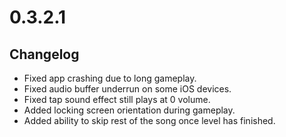 # 0.3.2.1

## Changelog

-   Fixed app crashing due to long gameplay.
-   Fixed audio buffer underrun on some iOS devices.
-   Fixed tap sound effect still plays at 0 volume.
-   Added locking screen orientation during gameplay.
-   Added ability to skip rest of the song once level has finished.
